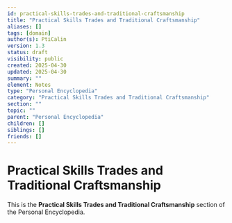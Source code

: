 ```yaml
---
id: practical-skills-trades-and-traditional-craftsmanship
title: "Practical Skills Trades and Traditional Craftsmanship"
aliases: []
tags: [domain]
author(s): PtiCalin
version: 1.3
status: draft
visibility: public
created: 2025-04-30
updated: 2025-04-30
summary: ""
element: Notes
type: "Personal Encyclopedia"
category: "Practical Skills Trades and Traditional Craftsmanship"
section: ""
topic: ""
parent: "Personal Encyclopedia"
children: []
siblings: []
friends: []
---
```

# Practical Skills Trades and Traditional Craftsmanship

This is the **Practical Skills Trades and Traditional Craftsmanship** section of the Personal Encyclopedia.
